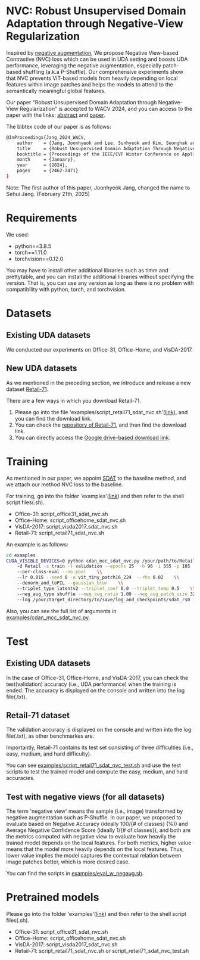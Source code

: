 # NVC: Robust Unsupervised Domain Adaptation through Negative-View Regularization
Inspired by [negative augmentation](https://arxiv.org/abs/2110.07858), We propose Negative View-based Contrastive (NVC) loss which can be used in UDA setting and boosts UDA performance, leveraging the negative augmentation, especially patch-based shuffling (a.k.a P-Shuffle).
Our comprehensive experiments show that NVC prevents ViT-based models from heavily depending on local features within image patches and helps the models to attend to the semantically meaningful global features.

Our paper "Robust Unsupervised Domain Adaptation through Negative-View Regularization" is accepted to WACV 2024, and you can access to the paper with the links: [abstract](https://openaccess.thecvf.com/content/WACV2024/html/Jang_Robust_Unsupervised_Domain_Adaptation_Through_Negative-View_Regularization_WACV_2024_paper.html) and [paper](https://openaccess.thecvf.com/content/WACV2024/papers/Jang_Robust_Unsupervised_Domain_Adaptation_Through_Negative-View_Regularization_WACV_2024_paper.pdf).

The bibtex code of our paper is as follows:
```bash
@InProceedings{Jang_2024_WACV,
    author    = {Jang, Joonhyeok and Lee, Sunhyeok and Kim, Seonghak and Kim, Jung-un and Kim, Seonghyun and Kim, Daeshik},
    title     = {Robust Unsupervised Domain Adaptation Through Negative-View Regularization},
    booktitle = {Proceedings of the IEEE/CVF Winter Conference on Applications of Computer Vision (WACV)},
    month     = {January},
    year      = {2024},
    pages     = {2462-2471}
}
```

Note: The first author of this paper, Joonhyeok Jang, changed the name to Sehui Jang. (February 21th, 2025)

# Requirements
We used:
- python==3.8.5
- torch==1.11.0
- torchvision==0.12.0

You may have to install other additional libraries such as timm and prettytable, and you can install the additional libraries without specifying the version. That is, you can use any version as long as there is no problem with compatibility with python, torch, and torchvision.


# Datasets
## Existing UDA datasets
We conducted our experiments on Office-31, Office-Home, and VisDA-2017.

## New UDA datasets
As we mentioned in the preceding section, we introduce and release a new dataset [Retail-71](https://github.com/JoonHyeokJ/Retail-71).

There are a few ways in which you download Retail-71.
1. Please go into the file 'examples/script_retail71_sdat_nvc.sh'([link](https://github.com/JoonHyeokJ/NVC/blob/master/examples/script_retail71_sdat_nvc.sh)), and you can find the download link.
2. You can check the [repository of Retail-71](https://github.com/JoonHyeokJ/Retail-71), and then find the download link.
3. You can directly access the [Google drive-based download link](https://drive.google.com/file/d/1ySCLGlJ9KEo2dOTIpFs_kpFfI_pf1E8v/view?usp=sharing).


# Training
As mentioned in our paper, we appoint [SDAT](https://github.com/val-iisc/SDAT) to the baseline method, and we attach our method NVC loss to the baseline.

For training, go into the folder 'examples'([link](https://github.com/JoonHyeokJ/NVC/tree/master/examples)) and then refer to the shell script files(.sh).
- Office-31: script_office31_sdat_nvc.sh
- Office-Home: script_officehome_sdat_nvc.sh
- VisDA-2017: script_visda2017_sdat_nvc.sh
- Retail-71: script_retail71_sdat_nvc.sh

An example is as follows:
```bash
cd examples
CUDA_VISIBLE_DEVICES=0 python cdan_mcc_sdat_nvc.py /your/path/to/Retail-71/retail71/0    \\
    -d Retail -s train -t validation --epochs 25  -b 96 -i 555 -p 185    \\
    --per-class-eval --no-pool    \\
    --lr 0.015 --seed 0 -a vit_tiny_patch16_224  --rho 0.02    \\
    --denorm_and_toPIL --gaussian_blur    \\
    --triplet_type latentv2 --triplet_coef 0.0 --triplet_temp 0.5    \\
    --neg_aug_type shuffle --neg_aug_ratio 1.00 --neg_aug_patch_size 32    \\
    --log /your/target_directory/to/save/log_and_checkpoints/sdat_rs0 ;
```

Also, you can see the full list of arguments in [examples/cdan_mcc_sdat_nvc.py](https://github.com/JoonHyeokJ/NVC/blob/master/examples/cdan_mcc_sdat_nvc.py).

# Test
## Existing UDA datasets
In the case of Office-31, Office-Home, and VisDA-2017, you can check the test(validation) accuracy (i.e., UDA performance) when the training is ended. The accuracy is displayed on the console and written into the log file(.txt).

## Retail-71 dataset
The validation accuracy is displayed on the console and written into the log file(.txt), as other benchmarkes are.

Importantly, Retail-71 contains its test set consisting of three difficulties (i.e., easy, medium, and hard difficulty).

You can see [examples/script_retail71_sdat_nvc_test.sh](https://github.com/JoonHyeokJ/NVC/blob/master/examples/script_retail71_sdat_nvc_test.sh) and use the test scripts to test the trained model and compute the easy, medium, and hard accuracies.

## Test with negative views (for all datasets)
The term 'negative view' means the sample (i.e., image) transformed by negative augmentation such as P-Shuffle.
In our paper, we proposed to evaluate based on Negative Accuracy (ideally 100/{# of classes} (%)) and Average Negative Confidence Score (ideally 1/{# of classes}), and both are the metrics computed with negative view to evaluate how heavily the trained model depends on the local features.
For both metrics, higher value means that the model more heavily depends on the local features. Thus, lower value implies the model captures the contextual relation between image patches better, which is more desired case.

You can find the scripts in [examples/eval_w_negaug.sh](https://github.com/JoonHyeokJ/NVC/blob/master/examples/eval_w_negaug.sh).


# Pretrained models
Please go into the folder 'examples'([link](https://github.com/JoonHyeokJ/NVC/tree/master/examples)) and then refer to the shell script files(.sh).
- Office-31: script_office31_sdat_nvc.sh
- Office-Home: script_officehome_sdat_nvc.sh
- VisDA-2017: script_visda2017_sdat_nvc.sh
- Retail-71: script_retail71_sdat_nvc.sh or script_retail71_sdat_nvc_test.sh
